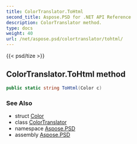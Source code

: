 ```yaml
---
title: ColorTranslator.ToHtml
second_title: Aspose.PSD for .NET API Reference
description: ColorTranslator method. 
type: docs
weight: 40
url: /net/aspose.psd/colortranslator/tohtml/
---
```

{{< psd/tize >}}
## ColorTranslator.ToHtml method

```csharp
public static string ToHtml(Color c)
```

### See Also

* struct [Color](../../color/)
* class [ColorTranslator](../)
* namespace [Aspose.PSD](../../colortranslator/)
* assembly [Aspose.PSD](../../../)


